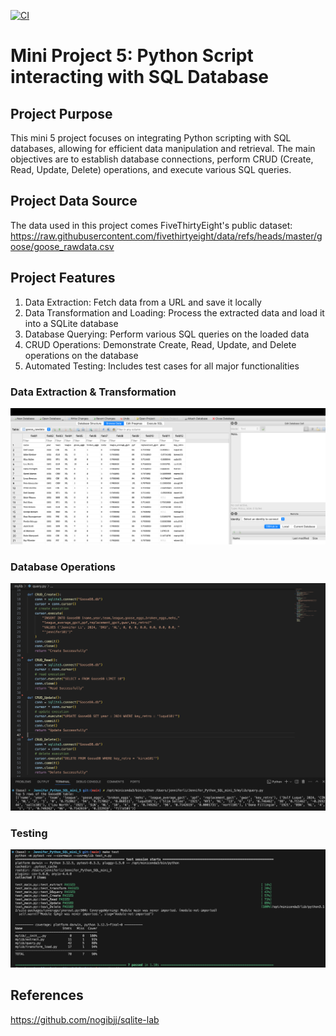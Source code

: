 [![CI](https://github.com/nogibjj/Jennifer_Python_SQL_mini_5/actions/workflows/cicd.yml/badge.svg)](https://github.com/nogibjj/Jennifer_Python_SQL_mini_5/actions/workflows/cicd.yml)


# Mini Project 5: Python Script interacting with SQL Database

## Project Purpose
This mini 5 project focuses on integrating Python scripting with SQL databases, allowing for efficient data manipulation and retrieval. The main objectives are to establish database connections, perform CRUD (Create, Read, Update, Delete) operations, and execute various SQL queries.

## Project Data Source
The data used in this project comes FiveThirtyEight's public dataset: https://raw.githubusercontent.com/fivethirtyeight/data/refs/heads/master/goose/goose_rawdata.csv 


## Project Features
1. Data Extraction: Fetch data from a URL and save it locally
2. Data Transformation and Loading: Process the extracted data and load it into a SQLite database
3. Database Querying: Perform various SQL queries on the loaded data
4. CRUD Operations: Demonstrate Create, Read, Update, and Delete operations on the database
5. Automated Testing: Includes test cases for all major functionalities


### Data Extraction & Transformation
![alt text](image-3.png)

### Database Operations
![alt text](image-2.png)

### Testing
![alt text](image.png)


## References
https://github.com/nogibjj/sqlite-lab
